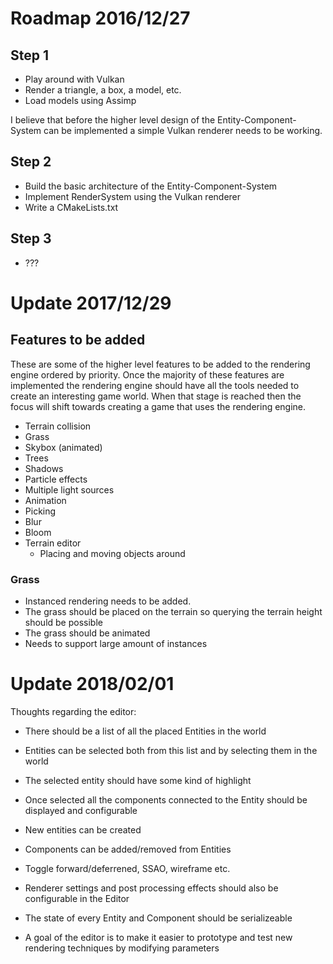# Roadmap 2016/12/27

## Step 1
* Play around with Vulkan
* Render a triangle, a box, a model, etc.
* Load models using Assimp

I believe that before the higher level design of the Entity-Component-System can be implemented a simple Vulkan renderer needs to
be working. 

## Step 2
* Build the basic architecture of the Entity-Component-System
* Implement RenderSystem using the Vulkan renderer
* Write a CMakeLists.txt

## Step 3
* ???

# Update 2017/12/29

## Features to be added

These are some of the higher level features to be added to the rendering engine ordered by priority. 
Once the majority of these features are implemented the rendering engine should have all the tools needed to create an interesting game world. 
When that stage is reached then the focus will shift towards creating a game that uses the rendering engine.

- Terrain collision
- Grass
- Skybox (animated)
- Trees
- Shadows
- Particle effects
- Multiple light sources
- Animation
- Picking
- Blur
- Bloom
- Terrain editor
    - Placing and moving objects around


### Grass
- Instanced rendering needs to be added. 
- The grass should be placed on the terrain so querying the terrain height should be possible
- The grass should be animated
- Needs to support large amount of instances

# Update 2018/02/01

Thoughts regarding the editor:

- There should be a list of all the placed Entities in the world 
- Entities can be selected both from this list and by selecting them in the world
- The selected entity should have some kind of highlight
- Once selected all the components connected to the Entity should be displayed and configurable
- New entities can be created
- Components can be added/removed from Entities
- Toggle forward/deferrened, SSAO, wireframe etc.

- Renderer settings and post processing effects should also be configurable in the Editor
- The state of every Entity and Component should be serializeable
- A goal of the editor is to make it easier to prototype and test new rendering techniques by modifying parameters